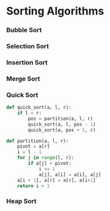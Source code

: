 # Sorting Algorithms

### Bubble Sort

### Selection Sort

### Insertion Sort

### Merge Sort

### Quick Sort

```python
def quick_sort(a, l, r):
    if l < r:
        pos = partition(a, l, r)
        quick_sort(a, l, pos - 1)
        quick_sort(a, pos + 1, r)

def partition(a, l, r):
    pivot = a[r]
    i = l - 1
    for j in range(l, r):
        if a[j] < pivot:
            i += 1
            a[j], a[i] = a[i], a[j]
    a[i + 1], a[r] = a[r], a[i+1]
    return i + 1
```

### Heap Sort



